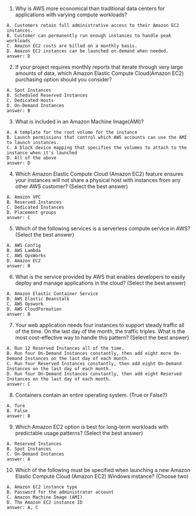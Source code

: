 1. Why is AWS more economical than traditional data centers for applications with varying compute workloads?

```
A. Customers retain full administrative access to their Amazon EC2 instances.
B. Customer can permanently run enough instances to handle peak workloads
C. Amazon EC2 costs are billed on a monthly basis.
D. Amazon EC2 instances can be launched on-demand when needed.
answer: D
```

2. If your project requires monthly reports that iterate through very large amounts of data, which Amazon Elastic Compute Cloud(Amazon EC2) purchasing option should you consider?

```
A. Spot Instances
B. Scheduled Reserved Instances
C. Dedicated Hosts
D. On-Demand Instances
answer: B
```

3. What is included in an Amazon Machine Image(AMI)?

```
A. A template for the root volume for the instance
B. Launch permissions that control which AWS accounts can use the AMI to launch instances.
C. A block device mapping that specifies the volumes to attach to the instance when it's launched
D. All of the above
answer: D
```

4. Which Amazon Elastic Compute Cloud (Amazon EC2) feature ensures your instances will not share a physical host with instances from any other AWS customer? (Select the best answer)

```
A. Amazon VPC
B. Reserved Instances
C. Dedicated Instances
D. Placement groups
answer: C
```

5. Which of the following services is a serverless compute service in AWS? (Select the best answer)

```
A. AWS Config
B. AWS Lambda
C. AWS OpsWorks
D. Amazon EC2
answer: B
```

6. What is the service provided by AWS that enables developers to easily deploy and manage applications in the cloud? (Select the best answer)

```
A. Amazon Elastic Container Service
B. AWS Elastic Beanstalk
C. AWS Opswork
D. AWS CloudFormation
answer: B
```

7. Your web application needs four instances to support steady traffic all of the time. On the last day of the month, the traffic triples. What is the most cost-effective way to handle this pattern? (Select the best answer)

```
A. Run 12 Reserved Instances all of the time.
B. Run four On-Demand Instances constantly, then add eight more On-Demand Instances on the last day of each month.
C. Run four Reserved Instances constantly, then add eight On-Demand Instances on the last day of each month.
D. Run four On-Demand Instances constantly, then add eight Reserved Instances on the last day of each month.
answer: C
```

8. Containers contain an entire operating system. (True or False?)

```
A. Ture
B. False
answer: B
```

9. Which Amazon EC2 option is best for long-term workloads with predictable usage patterns? (Select the best answer)

```
A. Reserved Instances
B. Spot Instances
C. On-Demand Instances
answer: A
```

10. Which of the following must be specified when launching a new Amazon Elastic Compute Cloud (Amazon EC2) Windows instance? (Choose two)

```
A. Amazon EC2 instance type
B. Password for the administrator account
C. Amazon Machine Image (AMI)
D. The Amazon EC2 instance ID
answer: A, C
```

